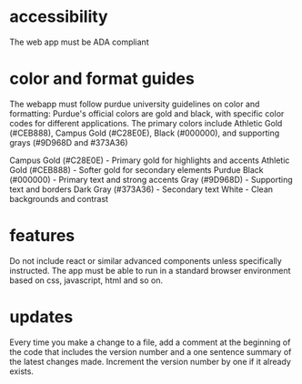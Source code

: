 # accessibility
The web app must be ADA compliant

# color and format guides
The webapp must follow purdue university guidelines on color and formatting:
Purdue's official colors are gold and black, with specific color codes for different applications. The primary colors include Athletic Gold (#CEB888), Campus Gold (#C28E0E), Black (#000000), and supporting grays (#9D968D and #373A36)

Campus Gold (#C28E0E) - Primary gold for highlights and accents 
Athletic Gold (#CEB888) - Softer gold for secondary elements
Purdue Black (#000000) - Primary text and strong accents
Gray (#9D968D) - Supporting text and borders
Dark Gray (#373A36) - Secondary text
White - Clean backgrounds and contrast

# features
Do not include react or similar advanced components unless specifically instructed.  The app must be able to run in a standard browser environment based on css, javascript, html and so on.

# updates
 Every time you make a change to a file, add a comment at the beginning of the code that includes the version number and a one sentence summary of the latest changes made.  Increment the version number by one if it already exists.


